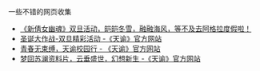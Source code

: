 一些不错的网页收集

- [《新倩女幽魂》双旦活动，皑皑冬雪，融融海风，等不及去阿格拉度假啦！](https://xqn.163.com/2017/shuangdan/#inner)
- [圣诞大作战-双旦精彩活动 -《天谕》官方网站](http://ty.163.com/2015/festival/?from=activity)
- [青春无束缚，天谕校园行 - 《天谕》官方网站](http://ty.163.com/2015/xiaoyuanxing/?from=activity#home)
- [梦回苏澜资料片，云垂盛世，幻想新生 -《天谕》官方网站](http://tianyu.163.com/2017/menghuisulan/?from=activity)